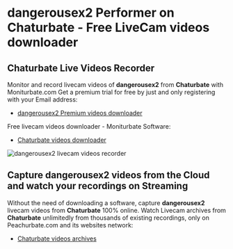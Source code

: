 # dangerousex2 Performer on Chaturbate - Free LiveCam videos downloader

## Chaturbate Live Videos Recorder

Monitor and record livecam videos of **dangerousex2** from **Chaturbate** with Moniturbate.com
Get a premium trial for free by just and only registering with your Email address:
* [dangerousex2 Premium videos downloader](https://moniturbate.com/request-demo-licence-key.html)

Free livecam videos downloader - Moniturbate Software:
* [Chaturbate videos downloader](https://moniturbate.com/moniturbate-download-software.html)

![dangerousex2 livecam videos recorder](https://peachurnet.com/templates/moniturbate-software.png)


## Capture dangerousex2 videos from the Cloud and watch your recordings on Streaming

Without the need of downloading a software, capture **dangerousex2** livecam videos from **Chaturbate** 100% online.
Watch Livecam archives from **Chaturbate** unlimitedly from thousands of existing recordings, only on Peachurbate.com and its websites network:
* [Chaturbate videos archives](https://peachurnet.com/)